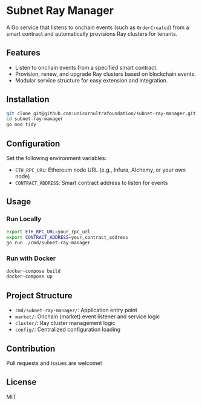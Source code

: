 # Subnet Ray Manager

A Go service that listens to onchain events (such as `OrderCreated`) from a smart contract and automatically provisions Ray clusters for tenants.

## Features

- Listen to onchain events from a specified smart contract.
- Provision, renew, and upgrade Ray clusters based on blockchain events.
- Modular service structure for easy extension and integration.

## Installation

```bash
git clone git@github.com:unicornultrafoundation/subnet-ray-manager.git
cd subnet-ray-manager
go mod tidy
```

## Configuration

Set the following environment variables:

- `ETH_RPC_URL`: Ethereum node URL (e.g., Infura, Alchemy, or your own node)
- `CONTRACT_ADDRESS`: Smart contract address to listen for events

## Usage

### Run Locally

```bash
export ETH_RPC_URL=your_rpc_url
export CONTRACT_ADDRESS=your_contract_address
go run ./cmd/subnet-ray-manager
```

### Run with Docker

```bash
docker-compose build
docker-compose up
```

## Project Structure

- `cmd/subnet-ray-manager/`: Application entry point
- `market/`: Onchain (market) event listener and service logic
- `cluster/`: Ray cluster management logic
- `config/`: Centralized configuration loading

## Contribution

Pull requests and issues are welcome!

## License

MIT
